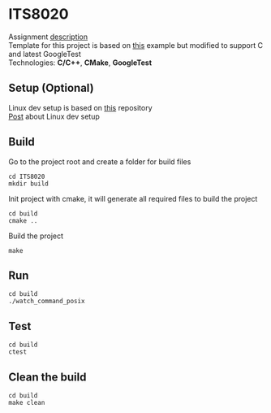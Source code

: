 # ITS8020
Assignment [description](https://gitlab.cs.ttu.ee/henvas/its8020-materials/-/tree/master/assignment/watch)  
Template for this project is based on [this](https://github.com/bast/gtest-demo) example 
but modified to support C and latest GoogleTest  
Technologies: **C/C++**, **CMake**, **GoogleTest**

## Setup (Optional)
Linux dev setup is based on [this](https://github.com/maliksahil/docker-ubuntu-sahil) repository  
[Post](https://www.codemag.com/article/1811021/Docker-for-Developers) about Linux dev setup  


## Build
Go to the project root and create a folder for build files
```
cd ITS8020
mkdir build
```

Init project with cmake, it will generate all required files to build the project
```
cd build
cmake ..
```
Build the project
```
make
```

## Run
```
cd build
./watch_command_posix
```

## Test
```
cd build
ctest
```

## Clean the build
```
cd build
make clean
```

